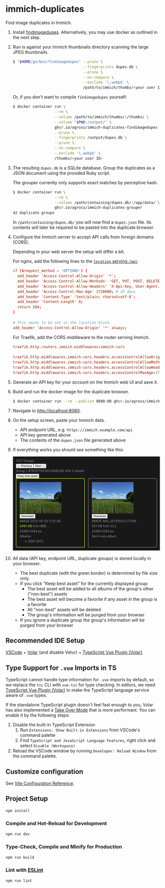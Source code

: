 # immich-duplicates

Find image duplicates in Immich.

1. Install [findimagedupes](https://gitlab.com/opennota/findimagedupes).
   Alternatively, you may use docker as outlined in the next step.

1. Run is against your Immich thumbnails directory scanning the large JPEG
   thumbnails.

   ```sh
   $ "$HOME/go/bin/findimagedupes" --prune \
                                   --fingerprints dupes.db \
                                   --prune \
                                   --no-compare \
                                   --exclude '\.webp$' \
                                   /path/to/immich/thumbs/<your user ID>
   ```

   Or, if you don't want to compile `findimagedupes` yourself:

   ```sh
   $ docker container run \
                      --rm \
                      --volume /path/to/immich/thumbs/:/thumbs/ \
                      --volume "$PWD:/output/" \
                      ghcr.io/agross/immich-duplicates-findimagedupes \
                      --prune \
                      --fingerprints /output/dupes.db \
                      --prune \
                      --no-compare \
                      --exclude '\.webp$' \
                      /thumbs/<your user ID>
   ```

1. The resulting `dupes.db` is a SQLite database. Group the duplicates as a
   JSON document using the provided Ruby script.

   The grouper currently only supports exact matches by perceptive hash.

   ```sh
   $ docker container run \
                      --rm \
                      --volume /path/containing/dupes.db/:/app/data/ \
                      ghcr.io/agross/immich-duplicates-grouper
   42 duplicate groups
   ```

   In `/path/containing/dupes.db/` you will now find a `dupes.json` file.
   Its contents will later be required to be pasted into the duplicate browser.

1. Configure the Immich server to accept API calls from foreign domains (CORS).

   Depending in your web server the setup will differ a bit.

   For nginx, add the following lines to the
   [`location` serving `/api`](https://github.com/immich-app/immich/blob/main/nginx/templates/default.conf.template#L61):

   ```conf
   if ($request_method = 'OPTIONS') {
     add_header 'Access-Control-Allow-Origin' '*';
     add_header 'Access-Control-Allow-Methods' 'GET, PUT, POST, DELETE, OPTIONS';
     add_header 'Access-Control-Allow-Headers' 'X-Api-Key, User-Agent, Content-Type';
     add_header 'Access-Control-Max-Age' 1728000; # 20 days
     add_header 'Content-Type' 'text/plain; charset=utf-8';
     add_header 'Content-Length' 0;
     return 204;
   }

   # This needs to be set in the location block.
   add_header 'Access-Control-Allow-Origin' '*' always;
   ```

   For Traefik, add the CORS middleware to the router serving Immich.

   ```conf
   traefik.http.routers.immich.middlewares=immich-cors

   traefik.http.middlewares.immich-cors.headers.accessControlAllowOriginList=*
   traefik.http.middlewares.immich-cors.headers.accessControlAllowMethods=GET, PUT, POST, DELETE, OPTIONS
   traefik.http.middlewares.immich-cors.headers.accessControlAllowHeaders=X-Api-Key, User-Agent, Content-Type
   traefik.http.middlewares.immich-cors.headers.accessControlMaxAge=1728000
   ```

1. Generate an API key for your account on the Immich web UI and save it.
1. Build and run the docker image for the duplicate browser.

   ```sh
   $ docker container run --rm --publish 8080:80 ghcr.io/agross/immich-duplicates-browser
   ```

1. Navigate to [http://localhost:8080](http://localhost:8080).
1. On the setup screen, paste your Immich data.

   * API endpoint URL, e.g. `https://immich.example.com/api`
   * API key generated above
   * The contents of the `dupes.json` file generated above

1. If everything works you should see something like this:

   ![Sample screenshot](img/sample.png)

1. All data (API key, endpoint URL, duplicate groups) is stored locally in your
   browser.

   * The best duplicate (with the green border) is determined by file size only.
   * If you click "Keep best asset" for the currently displayed group:
     * The best asset will be added to all albums of the group's other
       ("non-best") assets
     * The best asset will become a favorite if any asset in the group is a
       favorite
     * All "non-best" assets will be deleted
     * The group's information will be purged from your browser
   * If you ignore a duplicate group the group's information will be purged from
     your browser

## Recommended IDE Setup

[VSCode](https://code.visualstudio.com/) + [Volar](https://marketplace.visualstudio.com/items?itemName=Vue.volar) (and disable Vetur) + [TypeScript Vue Plugin (Volar)](https://marketplace.visualstudio.com/items?itemName=Vue.vscode-typescript-vue-plugin).

## Type Support for `.vue` Imports in TS

TypeScript cannot handle type information for `.vue` imports by default, so we replace the `tsc` CLI with `vue-tsc` for type checking. In editors, we need [TypeScript Vue Plugin (Volar)](https://marketplace.visualstudio.com/items?itemName=Vue.vscode-typescript-vue-plugin) to make the TypeScript language service aware of `.vue` types.

If the standalone TypeScript plugin doesn't feel fast enough to you, Volar has also implemented a [Take Over Mode](https://github.com/johnsoncodehk/volar/discussions/471#discussioncomment-1361669) that is more performant. You can enable it by the following steps:

1. Disable the built-in TypeScript Extension
    1) Run `Extensions: Show Built-in Extensions` from VSCode's command palette
    2) Find `TypeScript and JavaScript Language Features`, right click and select `Disable (Workspace)`
2. Reload the VSCode window by running `Developer: Reload Window` from the command palette.

## Customize configuration

See [Vite Configuration Reference](https://vitejs.dev/config/).

## Project Setup

```sh
npm install
```

### Compile and Hot-Reload for Development

```sh
npm run dev
```

### Type-Check, Compile and Minify for Production

```sh
npm run build
```

### Lint with [ESLint](https://eslint.org/)

```sh
npm run lint
```
